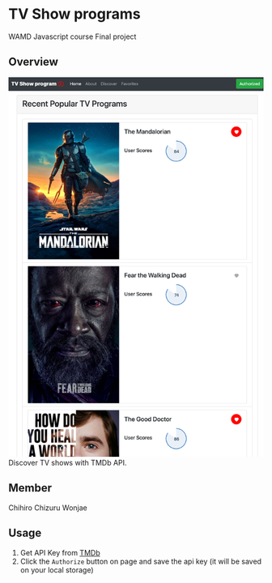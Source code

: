 # TV Show programs
WAMD Javascript course Final project

## Overview
![](overview.png)
Discover TV shows with TMDb API.

## Member
Chihiro
Chizuru
Wonjae

## Usage
1. Get API Key from [TMDb](https://developers.themoviedb.org/3/getting-started/introduction)
2. Click the `Authorize` button on page and save the api key (it will be saved on your local storage)
